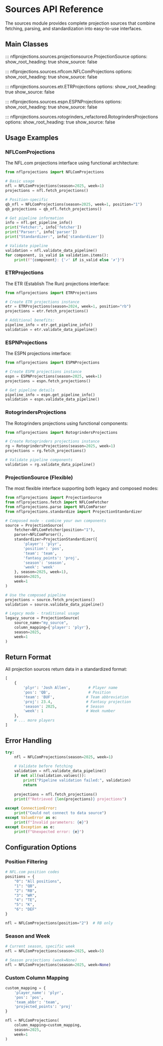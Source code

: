 # Sources API Reference

The sources module provides complete projection sources that combine fetching, parsing, and standardization into easy-to-use interfaces.

## Main Classes

::: nflprojections.sources.projectionsource.ProjectionSource
    options:
      show_root_heading: true
      show_source: false

::: nflprojections.sources.nflcom.NFLComProjections
    options:
      show_root_heading: true
      show_source: false

::: nflprojections.sources.etr.ETRProjections
    options:
      show_root_heading: true
      show_source: false

::: nflprojections.sources.espn.ESPNProjections
    options:
      show_root_heading: true
      show_source: false

::: nflprojections.sources.rotogrinders_refactored.RotogrindersProjections
    options:
      show_root_heading: true
      show_source: false

## Usage Examples

### NFLComProjections

The NFL.com projections interface using functional architecture:

```python
from nflprojections import NFLComProjections

# Basic usage
nfl = NFLComProjections(season=2025, week=1)
projections = nfl.fetch_projections()

# Position-specific
qb_nfl = NFLComProjections(season=2025, week=1, position="1")
qb_projections = qb_nfl.fetch_projections()

# Get pipeline information
info = nfl.get_pipeline_info()
print("Fetcher:", info['fetcher'])
print("Parser:", info['parser'])
print("Standardizer:", info['standardizer'])

# Validate pipeline
validation = nfl.validate_data_pipeline()
for component, is_valid in validation.items():
    print(f"{component}: {'✓' if is_valid else '✗'}")
```

### ETRProjections

The ETR (Establish The Run) projections interface:

```python
from nflprojections import ETRProjections

# Create ETR projections instance
etr = ETRProjections(season=2024, week=1, position="rb")
projections = etr.fetch_projections()

# Additional benefits:
pipeline_info = etr.get_pipeline_info()
validation = etr.validate_data_pipeline()
```

### ESPNProjections

The ESPN projections interface:

```python
from nflprojections import ESPNProjections

# Create ESPN projections instance
espn = ESPNProjections(season=2025, week=1)
projections = espn.fetch_projections()

# Get pipeline details
pipeline_info = espn.get_pipeline_info()
validation = espn.validate_data_pipeline()
```

### RotogrindersProjections

The Rotogrinders projections using functional components:

```python  
from nflprojections import RotogrindersProjections

# Create Rotogrinders projections instance
rg = RotogrindersProjections(season=2025, week=1)
projections = rg.fetch_projections()

# Validate pipeline components
validation = rg.validate_data_pipeline()
```

### ProjectionSource (Flexible)

The most flexible interface supporting both legacy and composed modes:

```python
from nflprojections import ProjectionSource
from nflprojections.fetch import NFLComFetcher
from nflprojections.parse import NFLComParser
from nflprojections.standardize import ProjectionStandardizer

# Composed mode - combine your own components
source = ProjectionSource(
    fetcher=NFLComFetcher(position="1"),
    parser=NFLComParser(), 
    standardizer=ProjectionStandardizer({
        'player': 'plyr',
        'position': 'pos',
        'team': 'team',
        'fantasy_points': 'proj',
        'season': 'season',
        'week': 'week'
    }, season=2025, week=1),
    season=2025,
    week=1
)

# Use the composed pipeline
projections = source.fetch_projections()
validation = source.validate_data_pipeline()

# Legacy mode - traditional usage
legacy_source = ProjectionSource(
    source_name="my_source",
    column_mapping={'player': 'plyr'},
    season=2025,
    week=1
)
```

## Return Format

All projection sources return data in a standardized format:

```python
[
    {
        'plyr': 'Josh Allen',        # Player name
        'pos': 'QB',                 # Position
        'team': 'BUF',              # Team abbreviation
        'proj': 23.4,               # Fantasy projection
        'season': 2025,             # Season
        'week': 1                   # Week number
    },
    # ... more players
]
```

## Error Handling

```python
try:
    nfl = NFLComProjections(season=2025, week=1)
    
    # Validate before fetching
    validation = nfl.validate_data_pipeline()
    if not all(validation.values()):
        print("Pipeline validation failed:", validation)
        return
    
    projections = nfl.fetch_projections()
    print(f"Retrieved {len(projections)} projections")
    
except ConnectionError:
    print("Could not connect to data source")
except ValueError as e:
    print(f"Invalid parameters: {e}")
except Exception as e:
    print(f"Unexpected error: {e}")
```

## Configuration Options

### Position Filtering

```python
# NFL.com position codes
positions = {
    "0": "All positions", 
    "1": "QB",
    "2": "RB", 
    "3": "WR",
    "4": "TE",
    "5": "K",
    "6": "DEF"
}

nfl = NFLComProjections(position="2")  # RB only
```

### Season and Week

```python
# Current season, specific week
nfl = NFLComProjections(season=2025, week=5)

# Season projections (week=None)
nfl = NFLComProjections(season=2025, week=None)
```

### Custom Column Mapping

```python
custom_mapping = {
    'player_name': 'plyr',
    'pos': 'pos', 
    'team_abbr': 'team',
    'projected_points': 'proj'
}

nfl = NFLComProjections(
    column_mapping=custom_mapping,
    season=2025,
    week=1
)
```